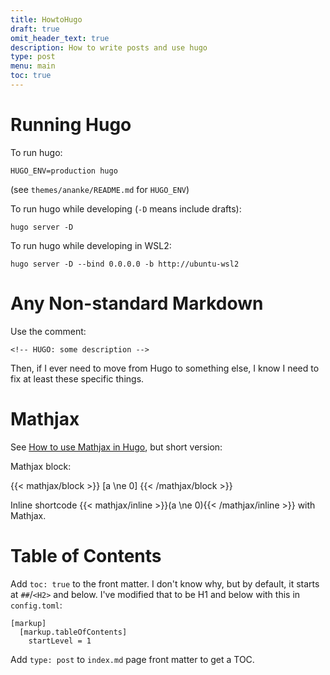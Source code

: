 ```yaml
---
title: HowtoHugo
draft: true
omit_header_text: true
description: How to write posts and use hugo
type: post
menu: main
toc: true
---
```


# Running Hugo

To run hugo:

    HUGO_ENV=production hugo

(see `themes/ananke/README.md` for `HUGO_ENV`)

To run hugo while developing (`-D` means include drafts):

    hugo server -D

To run hugo while developing in WSL2:

    hugo server -D --bind 0.0.0.0 -b http://ubuntu-wsl2

# Any Non-standard Markdown

Use the comment:

```
<!-- HUGO: some description -->
```

Then, if I ever need to move from Hugo to something else, I know I need to fix
at least these specific things.

# Mathjax

See [How to use Mathjax in Hugo](/posts/2021-07-24-mathjax-in-hugo/), but short
version:

Mathjax block:

<!-- HUGO: mathjax -->
{{< mathjax/block >}}
\[a \ne 0\]
{{< /mathjax/block >}}

<!-- HUGO: mathjax -->
Inline shortcode {{< mathjax/inline >}}\(a \ne 0\){{< /mathjax/inline >}} with
Mathjax.

# Table of Contents

Add `toc: true` to the front matter. I don't know why, but by default, it
starts at `##`/`<H2>` and below. I've modified that to be H1 and below with
this in
`config.toml`:


    [markup]
      [markup.tableOfContents]
        startLevel = 1

Add `type: post` to `index.md` page front matter to get a TOC.
